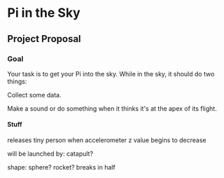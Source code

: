 # Pi in the Sky

## Project Proposal

### Goal

Your task is to get your Pi into the sky. While in the sky, it should do two things:

Collect some data.

Make a sound or do something when it thinks it's at the apex of its flight.


#### Stuff

releases tiny person when accelerometer z value begins to decrease

will be launched by: catapult?

shape: sphere? rocket? 
breaks in half
